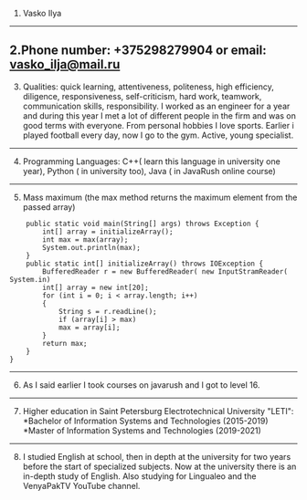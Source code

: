 1. Vasko Ilya
----------------
2.Phone number: +375298279904 or email: vasko_ilja@mail.ru
-------------------------------------------------------------  
3. Qualities: quick learning, attentiveness, politeness, high efficiency, diligence, responsiveness, self-criticism, hard work, teamwork, communication skills, responsibility. I worked as an engineer for a year and during this year I met a lot of different people in the firm and was on good terms with everyone. From personal hobbies I love sports. Earlier  i played football every day, now I go to the gym. Active, young specialist.
-----------------------------------------------------------------------------------------------------------------------
4. Programming Languages: C++( learn this language in university one year), Python ( in university too), Java ( in JavaRush online course)
---------------------------------------------------------------------------------------------------------------
5. Mass maximum (the max method returns the maximum element from the passed array)
```  public class Solution {
	public static void main(String[] args) throws Exception {
		int[] array = initializeArray();
		int max = max(array);
		System.out.println(max);
	}
	public static int[] initializeArray() throws IOException {
		BufferedReader r = new BufferedReader( new InputStramReader( System.in)
		int[] array = new int[20];
		for (int i = 0; i < array.length; i++)
		{
			String s = r.readLine();
			if (array[i] > max)
			max = array[i];
		}
		return max;
	}
}
```
--------------------------------------------------------------------------------------------------------------------
6. As I said earlier I took courses on javarush and I got to level 16.
--------------------------------------------------------------------------------
7. Higher education in Saint Petersburg Electrotechnical University "LETI": 
*Bachelor of Information Systems and Technologies (2015-2019)
*Master of Information Systems and Technologies (2019-2021)
------------------------------------------------------------------------------------------
8. I studied English at school, then in depth at the university for two years before the start of specialized subjects. Now at the university there is an in-depth study of English. Also studying for Lingualeo and the VenyaPakTV YouTube channel.
